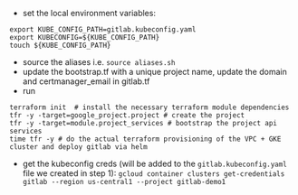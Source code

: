 * set the local environment variables:

```
export KUBE_CONFIG_PATH=gitlab.kubeconfig.yaml
export KUBECONFIG=${KUBE_CONFIG_PATH}
touch ${KUBE_CONFIG_PATH}
```

* source the aliases i.e. `source aliases.sh`
* update the bootstrap.tf with a unique project name, update the domain and certmanager_email in gitlab.tf
* run

```
terraform init  # install the necessary terraform module dependencies
tfr -y -target=google_project.project # create the project
tfr -y -target=module.project_services # bootstrap the project api services
time tfr -y # do the actual terraform provisioning of the VPC + GKE cluster and deploy gitlab via helm
```

* get the kubeconfig creds (will be added to the `gitlab.kubeconfig.yaml` file we created in step 1): `gcloud container clusters get-credentials gitlab --region us-central1 --project gitlab-demo1`

